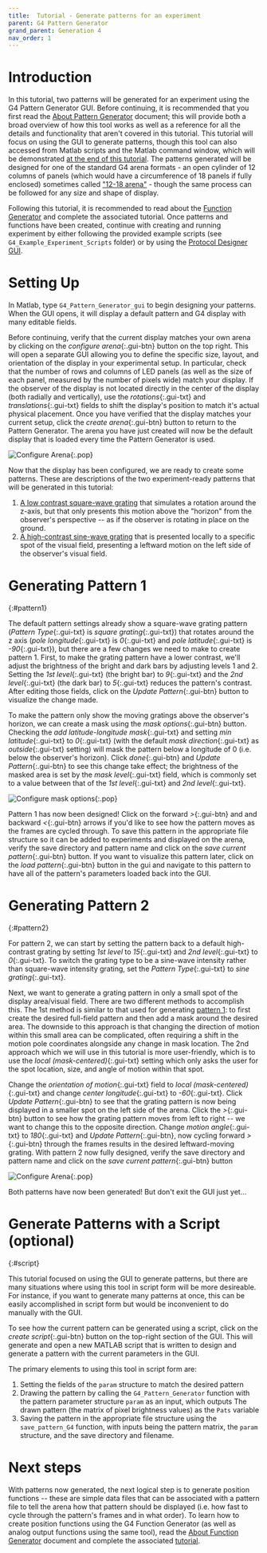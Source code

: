 ```yaml
---
title:  Tutorial - Generate patterns for an experiment
parent: G4 Pattern Generator
grand_parent: Generation 4
nav_order: 1
---
```


# Introduction

In this tutorial, two patterns will be generated for an experiment using the G4 Pattern Generator GUI. Before continuing, it is recommended that you first read the [About Pattern Generator](pattern-generator.md) document; this will provide both a broad overview of how this tool works as well as a reference for all the details and functionality that aren't covered in this tutorial. This tutorial will focus on using the GUI to generate patterns, though this tool can also accessed from Matlab scripts and the Matlab command window, which will be demonstrated [at the end of this tutorial](#script). The patterns generated will be designed for one of the standard G4 arena formats - an open cylinder of 12 columns of panels (which would have a circumference of 18 panels if fully enclosed) sometimes called ["12-18 arena"]({{site.baseurl}}/Generation%204/Arena/docs/arena.html#a12-18) - though the same process can be followed for any size and shape of display.

Following this tutorial, it is recommended to read about the [Function Generator](function-generator.md) and complete the associated tutorial. Once patterns and functions have been created, continue with creating and running experiment by either following the provided example scripts (see `G4_Example_Experiment_Scripts` folder) or by using the [Protocol Designer GUI](protocol-designer.md).

# Setting Up

In Matlab, type `G4_Pattern_Generator_gui` to begin designing your patterns. When the GUI opens, it will display a default pattern and G4 display with many editable fields.

Before continuing, verify that the current display matches your own arena by clicking on the *configure arena*{:.gui-btn} button on the top right. This will open a separate GUI allowing you to define the specific size, layout, and orientation of the display in your experimental setup. In particular, check that the number of rows and columns of LED panels (as well as the size of each panel, measured by the number of pixels wide) match your display. If the observer of the display is not located directly in the center of the display (both radially and vertically), use the *rotations*{:.gui-txt} and *translations*{:.gui-txt} fields to shift the display's position to match it's actual physical placement. Once you have verified that the display matches your current setup, click the *create arena*{:.gui-btn} button to return to the Pattern Generator. The arena you have just created will now be the default display that is loaded every time the Pattern Generator is used.

![Configure Arena](assets/pattern-generator_configure-arena.png){:.pop}

Now that the display has been configured, we are ready to create some patterns. These are descriptions of the two experiment-ready patterns that will be generated in this tutorial:

1. [A low contrast square-wave grating](#pattern1) that simulates a rotation around the z-axis, but that only presents this motion above the "horizon" from the observer's perspective -- as if the observer is rotating in place on the ground.
2. [A high-contrast sine-wave grating](#pattern2) that is presented locally to a specific spot of the visual field, presenting a leftward motion on the left side of the observer's visual field.

# Generating Pattern 1
{:#pattern1}

The default pattern settings already show a square-wave grating pattern (*Pattern Type*{:.gui-txt} is *square grating*{:.gui-txt}) that rotates around the z axis (*pole longitude*{:.gui-txt} is *0*{:.gui-txt} and *pole latitude*{:.gui-txt} is *-90*{:.gui-txt}), but there are a few changes we need to make to create pattern 1. First, to make the grating pattern have a lower contrast, we'll adjust the brightness of the bright and dark bars by adjusting levels 1 and 2. Setting the *1st level*{:.gui-txt} (the bright bar) to *9*{:.gui-txt} and the *2nd level*{:.gui-txt} (the dark bar) to *5*{:.gui-txt} reduces the pattern's contrast. After editing those fields, click on the *Update Pattern*{:.gui-btn} button to visualize the change made.

To make the pattern only show the moving gratings above the observer's horizon, we can create a mask using the *mask options*{:.gui-btn} button. Checking the *add latitude-longitude mask*{:.gui-txt} and setting *min latitude*{:.gui-txt} to *0*{:.gui-txt} (with the default *mask direction*{:.gui-txt} as *outside*{:.gui-txt} setting) will mask the pattern below a longitude of 0 (i.e. below the observer's horizon). Click *done*{:.gui-btn} and *Update Pattern*{:.gui-btn} to see this change take effect; the brightness of the masked area is set by the *mask level*{:.gui-txt} field, which is commonly set to a value between that of the *1st level*{:.gui-txt} and *2nd level*{:.gui-txt}.

![Configure mask options](assets/pattern-generator_mask-options.png){:.pop}

Pattern 1 has now been designed! Click on the forward *>*{:.gui-btn} and and backward *<*{:.gui-btn} arrows if you'd like to see how the pattern moves as the frames are cycled through. To save this pattern in the appropriate file structure so it can be added to experiments and displayed on the arena, verify the save directory and pattern name and click on the *save current pattern*{:.gui-btn} button. If you want to visualize this pattern later, click on the *load pattern*{:.gui-btn} button in the gui and navigate to this pattern to have all of the pattern's parameters loaded back into the GUI.

# Generating Pattern 2
{:#pattern2}

For pattern 2, we can start by setting the pattern back to a default high-contrast grating by setting *1st level* to *15*{:.gui-txt} and *2nd level*{:.gui-txt} to *0*{:.gui-txt}. To switch the grating type to be a sine-wave intensity rather than square-wave intensity grating, set the *Pattern Type*{:.gui-txt} to *sine grating*{:.gui-txt}.

Next, we want to generate a grating pattern in only a small spot of the display area/visual field. There are two different methods to accomplish this. The 1st method is similar to that used for generating [pattern 1](#pattern1): to first create the desired full-field pattern and then add a mask around the desired area. The downside to this approach is that changing the direction of motion within this small area can be complicated, often requiring a shift in the motion pole coordinates alongside any change in mask location. The 2nd approach which we will use in this tutorial is more user-friendly, which is to use the *local (mask-centered)*{:.gui-txt} setting which only asks the user for the spot location, size, and angle of motion within that spot.

Change the *orientation of motion*{:.gui-txt} field to *local (mask-centered)*{:.gui-txt} and change *center longitude*{:.gui-txt} to *-60*{:.gui-txt}. Click *Update Pattern*{:.gui-btn} to see that the grating pattern is now being displayed in a smaller spot on the left side of the arena. Click the *>*{:.gui-btn} button to see how the grating pattern moves from left to right -- we want to change this to the opposite direction. Change *motion angle*{:.gui-txt} to *180*{:.gui-txt} and *Update Pattern*{:.gui-btn}, now cycling forward *>*{:.gui-btn} through the frames results in the desired leftward-moving grating. With pattern 2 now fully designed, verify the save directory and pattern name and click on the *save current pattern*{:.gui-btn} button

![Configure Arena](assets/pattern-generator_pattern-type.png){:.pop}

Both patterns have now been generated! But don't exit the GUI just yet…

# Generate Patterns with a Script (optional)
{:#script}

This tutorial focused on using the GUI to generate patterns, but there are many situations where using this tool in script form will be more desireable. For instance, if you want to generate many patterns at once, this can be easily accomplished in script form but would be inconvenient to do manually with the GUI.

To see how the current pattern can be generated using a script, click on the *create script*{:.gui-btn} button on the top-right section of the GUI. This will generate and open a new MATLAB script that is written to design and generate a pattern with the current parameters in the GUI.

The primary elements to using this tool in script form are:

1. Setting the fields of the `param` structure to match the desired pattern
2. Drawing the pattern by calling the `G4_Pattern_Generator` function with the pattern parameter structure `param` as an input, which outputs The drawn pattern (the matrix of pixel brightness values) as the `Pats` variable
3. Saving the pattern in the appropriate file structure using the `save_pattern_G4` function, with inputs being the pattern matrix, the `param` structure, and the save directory and filename.

# Next steps

With patterns now generated, the next logical step is to generate position functions -- these are simple data files that can be associated with a pattern file to tell the arena how that pattern should be displayed (i.e. how fast to cycle through the pattern's frames and in what order). To learn how to create position functions using the G4 Function Generator (as well as analog output functions using the same tool), read the [About Function Generator](function-generator.md) document and complete the associated [tutorial](function-generator_generate_tutorial.md).
